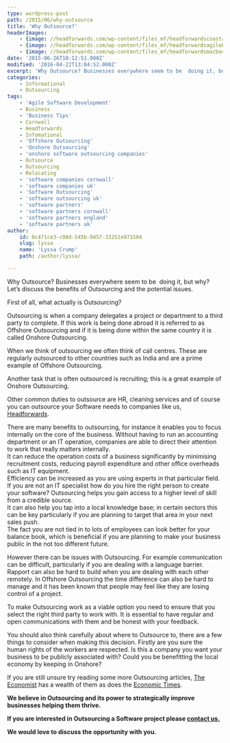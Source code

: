 ```yaml
---
type: wordpress-post
path: /2015/06/why-outsource
title: 'Why Outsource?'
headerImages:
    - {image: //headforwards.com/wp-content/files_mf/headforwardscoastandseagulls.jpeg, text: 'Why Outsource?'}
    - {image: //headforwards.com/wp-content/files_mf/headforwardsagileboard25.jpg, text: ""}
    - {image: //headforwards.com/wp-content/files_mf/headforwardsmacbook61.jpg, text: ""}
date: '2015-06-26T10:12:51.000Z'
modified: '2016-04-22T13:04:52.000Z'
excerpt: 'Why Outsource? Businesses everywhere seem to be  doing it, but why? Let’s discuss the benefits of Outsourcing and the potential issues. First of all, what actually is Outsourcing? Outsourcing is when a company delegates a project or department to a third party to complete. If this work is being done abroad it is referred to as …'
categories:
    - Informational
    - Outsourcing
tags:
    - 'Agile Software Development'
    - Business
    - 'Business Tips'
    - Cornwall
    - Headforwards
    - Infomational
    - 'Offshore Outsourcing'
    - 'Onshore Outsourcing'
    - 'onshore software outsourcing companies'
    - Outsource
    - Outsourcing
    - Relocating
    - 'software companies cornwall'
    - 'software companies uk'
    - 'Software Outsourcing'
    - 'software outsourcing uk'
    - 'software partners'
    - 'software partners cornwall'
    - 'software partners england'
    - 'software partners uk'
author:
    id: 0c471ce3-c08d-545b-9457-33251e971504
    slug: lyssa
    name: 'Lyssa Crump'
    path: /author/lyssa/

---
```

Why Outsource? Businesses everywhere seem to be  doing it, but why? Let’s discuss the benefits of Outsourcing and the potential issues.

First of all, what actually is Outsourcing?

Outsourcing is when a company delegates a project or department to a third party to complete. If this work is being done abroad it is referred to as Offshore Outsourcing and if it is being done within the same country it is called Onshore Outsourcing.

When we think of outsourcing we often think of call centres. These are regularly outsourced to other countries such as India and are a prime example of Offshore Outsourcing.

Another task that is often outsourced is recruiting; this is a great example of Onshore Outsourcing.

Other common duties to outsource are HR, cleaning services and of course you can outsource your Software needs to companies like us, [Headforwards](http://www.headforwards.com/what-we-do/).

There are many benefits to outsourcing, for instance it enables you to focus internally on the core of the business. Without having to run an accounting department or an IT operation, companies are able to direct their attention to work that really matters internally.  
It can reduce the operation costs of a business significantly by minimising recruitment costs, reducing payroll expenditure and other office overheads such as IT equipment.  
Efficiency can be increased as you are using experts in that particular field. If you are not an IT specialist how do you hire the right person to create your software? Outsourcing helps you gain access to a higher level of skill from a credible source.  
It can also help you tap into a local knowledge base; in certain sectors this can be key particularly if you are planning to target that area in your next sales push.  
The fact you are not tied in to lots of employees can look better for your balance book, which is beneficial if you are planning to make your business public in the not too different future.

However there can be issues with Outsourcing. For example communication can be difficult, particularly if you are dealing with a language barrier. Rapport can also be hard to build when you are dealing with each other remotely. In Offshore Outsourcing the time difference can also be hard to manage and it has been known that people may feel like they are losing control of a project.

To make Outsourcing work as a viable option you need to ensure that you select the right third party to work with. It is essential to have regular and open communications with them and be honest with your feedback.

You should also think carefully about where to Outsource to, there are a few things to consider when making this decision. Firstly are you sure the human rights of the workers are respected. Is this a company you want your business to be publicly associated with? Could you be benefitting the local economy by keeping in Onshore?

If you are still unsure try reading some more Outsourcing articles, [The Economist](http://www.economist.com/topics/outsourcing) has a wealth of them as does the [Economic Times](http://articles.economictimes.indiatimes.com/keyword/outsourcing).

**We believe in Outsourcing and its power to strategically improve businesses helping them thrive.**

**If you are interested in Outsourcing a Software project please [contact us.](http://www.headforwards.com/contactus/)**

**We would love to discuss the opportunity with you.**
